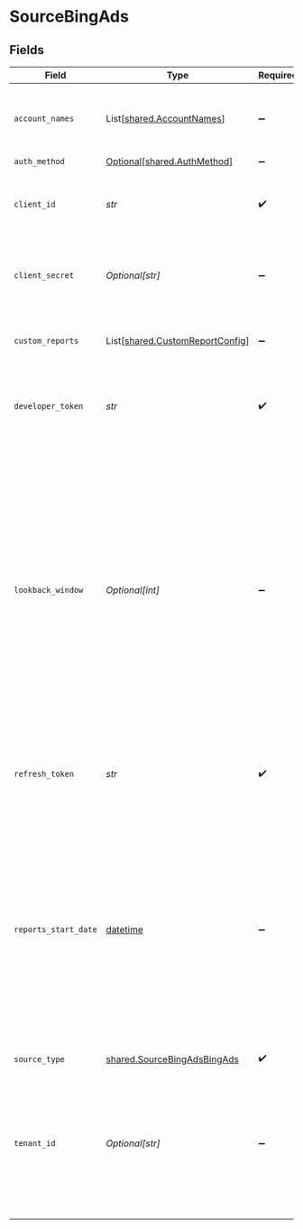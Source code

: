 # SourceBingAds


## Fields

| Field                                                                                                                                                                                                                                                                                                            | Type                                                                                                                                                                                                                                                                                                             | Required                                                                                                                                                                                                                                                                                                         | Description                                                                                                                                                                                                                                                                                                      |
| ---------------------------------------------------------------------------------------------------------------------------------------------------------------------------------------------------------------------------------------------------------------------------------------------------------------- | ---------------------------------------------------------------------------------------------------------------------------------------------------------------------------------------------------------------------------------------------------------------------------------------------------------------- | ---------------------------------------------------------------------------------------------------------------------------------------------------------------------------------------------------------------------------------------------------------------------------------------------------------------- | ---------------------------------------------------------------------------------------------------------------------------------------------------------------------------------------------------------------------------------------------------------------------------------------------------------------- |
| `account_names`                                                                                                                                                                                                                                                                                                  | List[[shared.AccountNames](../../models/shared/accountnames.md)]                                                                                                                                                                                                                                                 | :heavy_minus_sign:                                                                                                                                                                                                                                                                                               | Predicates that will be used to sync data by specific accounts.                                                                                                                                                                                                                                                  |
| `auth_method`                                                                                                                                                                                                                                                                                                    | [Optional[shared.AuthMethod]](../../models/shared/authmethod.md)                                                                                                                                                                                                                                                 | :heavy_minus_sign:                                                                                                                                                                                                                                                                                               | N/A                                                                                                                                                                                                                                                                                                              |
| `client_id`                                                                                                                                                                                                                                                                                                      | *str*                                                                                                                                                                                                                                                                                                            | :heavy_check_mark:                                                                                                                                                                                                                                                                                               | The Client ID of your Microsoft Advertising developer application.                                                                                                                                                                                                                                               |
| `client_secret`                                                                                                                                                                                                                                                                                                  | *Optional[str]*                                                                                                                                                                                                                                                                                                  | :heavy_minus_sign:                                                                                                                                                                                                                                                                                               | The Client Secret of your Microsoft Advertising developer application.                                                                                                                                                                                                                                           |
| `custom_reports`                                                                                                                                                                                                                                                                                                 | List[[shared.CustomReportConfig](../../models/shared/customreportconfig.md)]                                                                                                                                                                                                                                     | :heavy_minus_sign:                                                                                                                                                                                                                                                                                               | You can add your Custom Bing Ads report by creating one.                                                                                                                                                                                                                                                         |
| `developer_token`                                                                                                                                                                                                                                                                                                | *str*                                                                                                                                                                                                                                                                                                            | :heavy_check_mark:                                                                                                                                                                                                                                                                                               | Developer token associated with user. See more info <a href="https://docs.microsoft.com/en-us/advertising/guides/get-started?view=bingads-13#get-developer-token"> in the docs</a>.                                                                                                                              |
| `lookback_window`                                                                                                                                                                                                                                                                                                | *Optional[int]*                                                                                                                                                                                                                                                                                                  | :heavy_minus_sign:                                                                                                                                                                                                                                                                                               | Also known as attribution or conversion window. How far into the past to look for records (in days). If your conversion window has an hours/minutes granularity, round it up to the number of days exceeding. Used only for performance report streams in incremental mode without specified Reports Start Date. |
| `refresh_token`                                                                                                                                                                                                                                                                                                  | *str*                                                                                                                                                                                                                                                                                                            | :heavy_check_mark:                                                                                                                                                                                                                                                                                               | Refresh Token to renew the expired Access Token.                                                                                                                                                                                                                                                                 |
| `reports_start_date`                                                                                                                                                                                                                                                                                             | [datetime](https://docs.python.org/3/library/datetime.html#datetime-objects)                                                                                                                                                                                                                                     | :heavy_minus_sign:                                                                                                                                                                                                                                                                                               | The start date from which to begin replicating report data. Any data generated before this date will not be replicated in reports. This is a UTC date in YYYY-MM-DD format. If not set, data from previous and current calendar year will be replicated.                                                         |
| `source_type`                                                                                                                                                                                                                                                                                                    | [shared.SourceBingAdsBingAds](../../models/shared/sourcebingadsbingads.md)                                                                                                                                                                                                                                       | :heavy_check_mark:                                                                                                                                                                                                                                                                                               | N/A                                                                                                                                                                                                                                                                                                              |
| `tenant_id`                                                                                                                                                                                                                                                                                                      | *Optional[str]*                                                                                                                                                                                                                                                                                                  | :heavy_minus_sign:                                                                                                                                                                                                                                                                                               | The Tenant ID of your Microsoft Advertising developer application. Set this to "common" unless you know you need a different value.                                                                                                                                                                              |